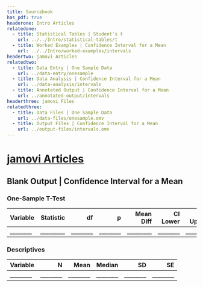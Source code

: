 ```yaml
---
title: Sourcebook
has_pdf: true
headerone: Intro Articles
relatedone:
  - title: Statistical Tables | Student's t
    url: ../../Intro/statistical-tables/t
  - title: Worked Examples | Confidence Interval for a Mean
    url: ../../Intro/worked-examples/intervals
headertwo: jamovi Articles
relatedtwo:
  - title: Data Entry | One Sample Data
    url: ../data-entry/onesample
  - title: Data Analysis | Confidence Interval for a Mean
    url: ../data-analysis/intervals
  - title: Annotated Output | Confidence Interval for a Mean
    url: ../annotated-output/intervals
headerthree: jamovi Files
relatedthree:
  - title: Data Files | One Sample Data
    url: ../data-files/onesample.omv
  - title: Output Files | Confidence Interval for a Mean
    url: ../output-files/intervals.omv
---
```


# [jamovi Articles](../index.md)

## Blank Output | Confidence Interval for a Mean

### One-Sample T-Test

| Variable | Statistic | df   | p    | Mean Diff | CI Lower | CI Upper |
|----------|----------:|-----:|-----:|----------:|---------:|---------:|
| ________ | _________ | ________ | ________ | _________ | ________ |    ________|

### Descriptives

| Variable | N   | Mean | Median | SD   | SE   |
|----------|----:|-----:|-------:|-----:|-----:|
| ________ | ________ | ________ | ________ | ________ | ________ |
